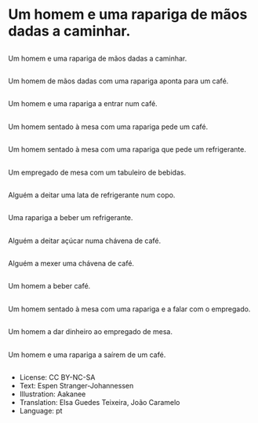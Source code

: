 # Um homem e uma rapariga de mãos dadas a caminhar.

##
Um homem e uma rapariga de mãos dadas a caminhar.

##
Um homem de mãos dadas com uma rapariga aponta para um café.

##
Um homem e uma rapariga a entrar num café.

##
Um homem sentado à mesa com uma rapariga pede um café.

##
Um homem sentado à mesa com uma rapariga que pede um refrigerante.

##
Um empregado de mesa com um tabuleiro de bebidas.

##
Alguém a deitar uma lata de refrigerante num copo.

##
Uma rapariga a beber um refrigerante.

##
Alguém a deitar açúcar numa chávena de café.

##
Alguém a mexer uma chávena de café.

##
Um homem a beber café.

##
Um homem sentado à mesa com uma rapariga e a falar com o empregado.

##
Um homem a dar dinheiro ao empregado de mesa.

##
Um homem e uma rapariga a saírem de um café.

##
* License: CC BY-NC-SA
* Text: Espen Stranger-Johannessen
* Illustration: Aakanee
* Translation: Elsa Guedes Teixeira, João Caramelo
* Language: pt
